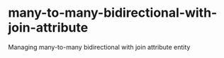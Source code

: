 # many-to-many-bidirectional-with-join-attribute
Managing many-to-many bidirectional with join attribute entity
